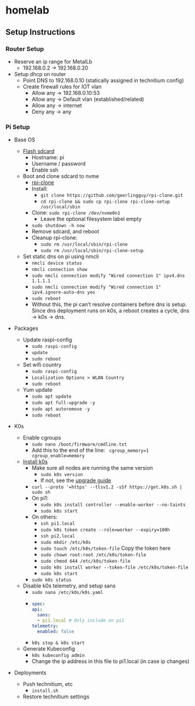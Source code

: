 # homelab

## Setup Instructions

### Router Setup

- Reserve an ip range for MetalLb
  - 192.168.0.2 -> 192.168.0.20
- Setup dhcp on router
  - Point DNS to 192.168.0.10 (statically assigned in technitium config)
  - Create firewall rules for IOT vlan
    - Allow any -> 192.168.0.10:53
    - Allow any -> Default vlan (established/related)
    - Allow any -> internet
    - Deny any -> any

### Pi Setup

- Base OS
  - [Flash sdcard](https://www.raspberrypi.com/software)
    - Hostname: pi<num>
    - Username / password
    - Enable ssh
  - Boot and clone sdcard to nvme
    - [rpi-clone](https://github.com/geerlingguy/rpi-clone)
    - Install:
      - `git clone https://github.com/geerlingguy/rpi-clone.git`
      - `cd rpi-clone && sudo cp rpi-clone rpi-clone-setup /usr/local/sbin`
    - Clone: `sudo rpi-clone /dev/nvme0n1`
      - Leave the optional filesystem label empty
    - `sudo shutdown -h now`
    - Remove sdcard, and reboot
    - Cleanup rpi-clone:
      - `sudo rm /usr/local/sbin/rpi-clone`
      - `sudo rm /usr/local/sbin/rpi-clone-setup`
  - Set static dns on pi using nmcli
    - `nmcli device status`
    - `nmcli connection show`
    - `sudo nmcli connection modify "Wired connection 1" ipv4.dns 1.1.1.1`
    - `sudo nmcli connection modify "Wired connection 1" ipv4.ignore-auto-dns yes`
    - `sudo reboot`
    - Without this, the pi can’t resolve containers before dns is setup. Since dns deployment runs on k0s, a reboot creates a cycle, dns -> k0s -> dns.
- Packages
  - Update raspi-config
    - `sudo raspi-config`
    - `update`
    - `sudo reboot`
  - Set wifi country
    - `sudo raspi-config`
    - `Localization Options > WLAN Country`
    - `sudo reboot`
  - Yum update
    - `sudo apt update`
    - `sudo apt full-upgrade -y`
    - `sudo apt autoremove -y`
    - `sudo reboot`

- K0s
  - Enable cgroups
    - `sudo nano /boot/firmware/cmdline.txt`
    - Add this to the end of the line: ` cgroup_memory=1 cgroup_enable=memory`
  - [Install k0s](https://docs.k0sproject.io/stable/install)
    - Make sure all nodes are running the same version
      - `sudo k0s version`
      - If not, see the [upgrade guide](https://docs.k0sproject.io/stable/upgrade)
    - `curl --proto '=https' --tlsv1.2 -sSf https://get.k0s.sh | sudo sh`
    - On pi1:
      - `sudo k0s install controller --enable-worker --no-taints`
      - `sudo k0s start`
    - On others:
      - `ssh pi1.local`
      - `sudo k0s token create --role=worker --expiry=100h`
      - `ssh pi2.local`
      - `sudo mkdir /etc/k0s`
      - `sudo touch /etc/k0s/token-file` Copy the token here
      - `sudo chown root:root /etc/k0s/token-file`
      - `sudo chmod 644 /etc/k0s/token-file`
      - `sudo k0s install worker --token-file /etc/k0s/token-file`
      - `sudo k0s start`
    - `sudo k0s status`
  - Disable k0s telemetry, and setup sans
    - `sudo nano /etc/k0s/k0s.yaml`
    - ```yaml
      spec:
      api:
        sans:
        - pi1.local # Only include on pi1
      telemetry:
        enabled: false
      ```
    - `k0s stop & k0s start`
  - Generate Kubeconfig
    - `k0s kubeconfig admin`
    - Change the ip address in this file to pi1.local (in case ip changes)

- Deployments
  - Push technitium, etc
    - `install.sh`
  - Restore technitium settings